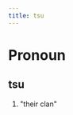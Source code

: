 ```yaml
---
title: tsu
---
```


Pronoun
================================

tsu
----------------

1. "their clan"
